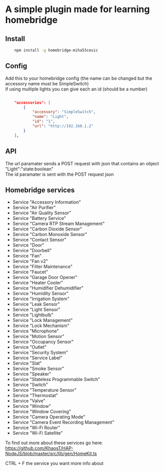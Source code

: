 # A simple plugin made for learning homebridge

## Install

```bash
    npm install -g homebridge-miha53cevic
```

## Config
Add this to your homebridge config (the name can be changed but the accessory name must be SimpleSwitch)  
If using multiple lights you can give each an id (should be a number)
```json

    "accessories": [
        {
            "accessory": "SimpleSwitch",
            "name": "Light",
            "id": "1",
            "url": "http://192.168.1.2"
        }
    ],

```

## API
The url paramater sends a POST request with json that contains an object "Light":"state:boolean"  
The id paramater is sent with the POST request json 

## Homebridge services
- Service "Accessory Information"
- Service "Air Purifier"
- Service "Air Quality Sensor"
- Service "Battery Service"
- Service "Camera RTP Stream Management"
- Service "Carbon Dioxide Sensor"
- Service "Carbon Monoxide Sensor"
- Service "Contact Sensor"
- Service "Door"
- Service "Doorbell"
- Service "Fan"
- Service "Fan v2"
- Service "Filter Maintenance"
- Service "Faucet"
- Service "Garage Door Opener"
- Service "Heater Cooler"
- Service "Humidifier Dehumidifier"
- Service "Humidity Sensor"
- Service "Irrigation System"
- Service "Leak Sensor"
- Service "Light Sensor"
- Service "Lightbulb"
- Service "Lock Management"
- Service "Lock Mechanism"
- Service "Microphone"
- Service "Motion Sensor"
- Service "Occupancy Sensor"
- Service "Outlet"
- Service "Security System"
- Service "Service Label"
- Service "Slat"
- Service "Smoke Sensor"
- Service "Speaker"
- Service "Stateless Programmable Switch"
- Service "Switch"
- Service "Temperature Sensor"
- Service "Thermostat"
- Service "Valve"
- Service "Window"
- Service "Window Covering"
- Service "Camera Operating Mode"
- Service "Camera Event Recording Management"
- Service "Wi-Fi Router"
- Service "Wi-Fi Satellite"

To find out more about these services go here: https://github.com/KhaosT/HAP-NodeJS/blob/master/src/lib/gen/HomeKit.ts  
  
CTRL + F the service you want more info about